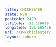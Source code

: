 ```yaml
---
title: CHICHESTER
state: NSW
postcode: 2420
latitude: -32.239696
longitude: 151.685456
url: /nsw/chichester/
layout: suburb
---
```

